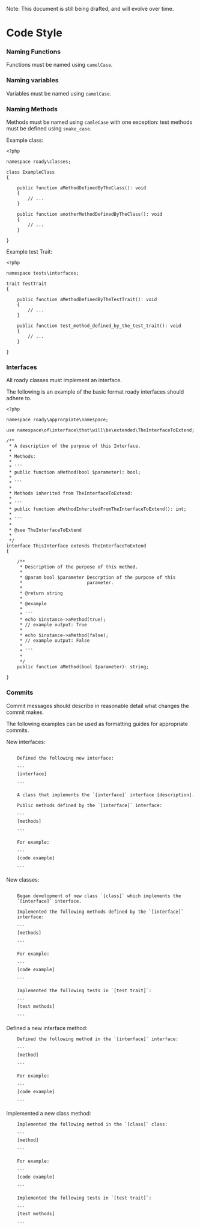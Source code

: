 Note: This document is still being drafted, and will evolve over time.

# Code Style

### Naming Functions

Functions must be named using `camelCase`.

### Naming variables

Variables must be named using `camelCase`.

### Naming Methods

Methods must be named using `camleCase` with one exception:
test methods must be defined using `snake_case`.

Example class:

```
<?php

namespace roady\classes;

class ExampleClass
{

    public function aMethodDefinedByTheClass(): void
    {
        // ...
    }

    public function anotherMethodDefinedByTheClass(): void
    {
        // ...
    }

}

```

Example test Trait:

```
<?php

namespace tests\interfaces;

trait TestTrait
{

    public function aMethodDefinedByTheTestTrait(): void
    {
        // ...
    }

    public function test_method_defined_by_the_test_trait(): void
    {
        // ...
    }

}

```

### Interfaces

All roady classes must implement an interface.

The following is an example of the basic format roady interfaces
should adhere to.

```
<?php

namespace roady\approrpiate\namespace;

use namespace\of\interface\that\will\be\extended\TheInterfaceToExtend;

/**
 * A description of the purpose of this Interface.
 *
 * Methods:
 *
 * ```
 * public function aMethod(bool $parameter): bool;
 *
 * ```
 *
 * Methods inherited from TheInterfaceToExtend:
 *
 * ```
 * public function aMethodInheritedFromTheInterfaceToExtend(): int;
 *
 * ```
 *
 * @see TheInterfaceToExtend
 *
 */
interface ThisInterface extends TheInterfaceToExtend
{

    /**
     * Description of the purpose of this method.
     *
     * @param bool $parameter Descrption of the purpose of this
     *                        parameter.
     *
     * @return string
     *
     * @example
     *
     * ```
     * echo $instance->aMethod(true);
     * // example output: True
     *
     * echo $instance->aMethod(false);
     * // example output: False
     *
     * ```
     *
     */
    public function aMethod(bool $parameter): string;

}

```

### Commits

Commit messages should describe in reasonable detail what changes
the commit makes.

The following examples can be used as formatting guides for
appropriate commits.

New interfaces:

```

    Defined the following new interface:

    ```
    [interface]

    ```

    A class that implements the `[interface]` interface [description].

    Public methods defined by the `[interface]` interface:

    ```
    [methods]

    ```

    For example:

    ```
    [code example]

    ```

```

New classes:

```

    Began development of new class `[class]` which implements the
    `[interface]` interface.

    Implemented the following methods defined by the `[interface]`
    interface:

    ```
    [methods]

    ```

    For example:

    ```
    [code example]

    ```

    Implemented the following tests in `[test trait]`:

    ```
    [test methods]

    ```

```

Defined a new interface method:

```
    Defined the following method in the `[interface]` interface:

    ```
    [method]

    ```

    For example:

    ```
    [code example]

    ```

```

Implemented a new class method:

```
    Implemented the following method in the `[class]` class:

    ```
    [method]

    ```

    For example:

    ```
    [code example]

    ```

    Implemented the following tests in `[test trait]`:

    ```
    [test methods]

    ```

```

